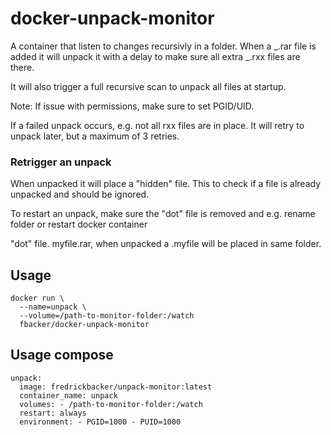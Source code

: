 # docker-unpack-monitor

A container that listen to changes recursivly in a folder.
When a _.rar file is added it will unpack it with a delay
to make sure all extra _.rxx files are there.

It will also trigger a full recursive scan to unpack all files at startup.

Note: If issue with permissions, make sure to set PGID/UID.

If a failed unpack occurs, e.g. not all rxx files are in place. It will retry to unpack later, but a maximum of 3 retries.

### Retrigger an unpack

When unpacked it will place a "hidden" file. This to check
if a file is already unpacked and should be ignored.

To restart an unpack, make sure the "dot" file is removed and e.g. rename folder or restart docker container

"dot" file.
myfile.rar, when unpacked a .myfile will be placed in same folder.

## Usage

    docker run \
      --name=unpack \
      --volume=/path-to-monitor-folder:/watch
      fbacker/docker-unpack-monitor

## Usage compose

```
unpack:
  image: fredrickbacker/unpack-monitor:latest
  container_name: unpack
  volumes: - /path-to-monitor-folder:/watch
  restart: always
  environment: - PGID=1000 - PUID=1000
```

